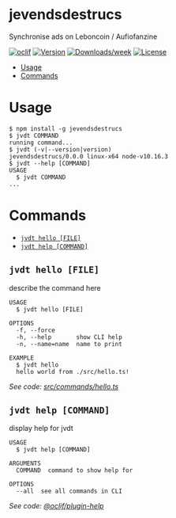 jevendsdestrucs
===============

Synchronise ads on Leboncoin / Aufiofanzine

[![oclif](https://img.shields.io/badge/cli-oclif-brightgreen.svg)](https://oclif.io)
[![Version](https://img.shields.io/npm/v/jevendsdestrucs.svg)](https://npmjs.org/package/jevendsdestrucs)
[![Downloads/week](https://img.shields.io/npm/dw/jevendsdestrucs.svg)](https://npmjs.org/package/jevendsdestrucs)
[![License](https://img.shields.io/npm/l/jevendsdestrucs.svg)](https://github.com/tentacode/jevendsdestrucs/blob/master/package.json)

<!-- toc -->
* [Usage](#usage)
* [Commands](#commands)
<!-- tocstop -->
# Usage
<!-- usage -->
```sh-session
$ npm install -g jevendsdestrucs
$ jvdt COMMAND
running command...
$ jvdt (-v|--version|version)
jevendsdestrucs/0.0.0 linux-x64 node-v10.16.3
$ jvdt --help [COMMAND]
USAGE
  $ jvdt COMMAND
...
```
<!-- usagestop -->
# Commands
<!-- commands -->
* [`jvdt hello [FILE]`](#jvdt-hello-file)
* [`jvdt help [COMMAND]`](#jvdt-help-command)

## `jvdt hello [FILE]`

describe the command here

```
USAGE
  $ jvdt hello [FILE]

OPTIONS
  -f, --force
  -h, --help       show CLI help
  -n, --name=name  name to print

EXAMPLE
  $ jvdt hello
  hello world from ./src/hello.ts!
```

_See code: [src/commands/hello.ts](https://github.com/tentacode/jevendsdestrucs/blob/v0.0.0/src/commands/hello.ts)_

## `jvdt help [COMMAND]`

display help for jvdt

```
USAGE
  $ jvdt help [COMMAND]

ARGUMENTS
  COMMAND  command to show help for

OPTIONS
  --all  see all commands in CLI
```

_See code: [@oclif/plugin-help](https://github.com/oclif/plugin-help/blob/v2.2.1/src/commands/help.ts)_
<!-- commandsstop -->
